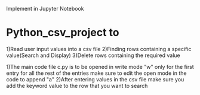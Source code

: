 Implement in Jupyter Notebook
# Python_csv_project to 
1)Read user input values into a csv file
2)Finding rows containing a specific value(Search and Display)
3)Delete rows containing the required value

1)The main code file c.py is to be opened in write mode "w" only for the first entry for all the rest of the entries make sure to edit the open mode in the code to append "a"
2)After entering values in the csv file make sure you add the keyword value to the row that you want to search
